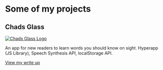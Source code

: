 # Some of my projects

## Chads Glass

<a href="/projects/chads-glass">![Chads Glass Logo](http://192.168.0.101:1111/images/chads-glass-logo.jpg)</a>

An app for new readers to learn words you should know on sight. Hyperapp (JS Library), Speech Synthesis API, localStorage API.

[View my write up](/projects/chads-glass)
